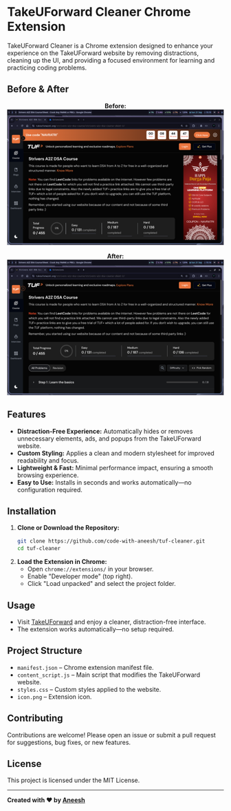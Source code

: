 # TakeUForward Cleaner Chrome Extension

TakeUForward Cleaner is a Chrome extension designed to enhance your experience on the TakeUForward website by removing distractions, cleaning up the UI, and providing a focused environment for learning and practicing coding problems.


## Before & After

<p align="center">
   <b>Before:</b><br>
   <img src="img/before.png" alt="Before using TakeUForward Cleaner" width="700"/>
</p>

<p align="center">
   <b>After:</b><br>
   <img src="img/after.png" alt="After using TakeUForward Cleaner" width="700"/>
</p>

## Features

- **Distraction-Free Experience:** Automatically hides or removes unnecessary elements, ads, and popups from the TakeUForward website.
- **Custom Styling:** Applies a clean and modern stylesheet for improved readability and focus.
- **Lightweight & Fast:** Minimal performance impact, ensuring a smooth browsing experience.
- **Easy to Use:** Installs in seconds and works automatically—no configuration required.

## Installation

1. **Clone or Download the Repository:**
   ```zsh
   git clone https://github.com/code-with-aneesh/tuf-cleaner.git
   cd tuf-cleaner
   ```
2. **Load the Extension in Chrome:**
   - Open `chrome://extensions/` in your browser.
   - Enable "Developer mode" (top right).
   - Click "Load unpacked" and select the project folder.

## Usage

- Visit [TakeUForward](https://takeuforward.org/) and enjoy a cleaner, distraction-free interface.
- The extension works automatically—no setup required.

## Project Structure

- `manifest.json` – Chrome extension manifest file.
- `content_script.js` – Main script that modifies the TakeUForward website.
- `styles.css` – Custom styles applied to the website.
- `icon.png` – Extension icon.

## Contributing

Contributions are welcome! Please open an issue or submit a pull request for suggestions, bug fixes, or new features.

## License

This project is licensed under the MIT License.

---

**Created with ❤️ by [Aneesh](https://github.com/code-with-aneesh)**
